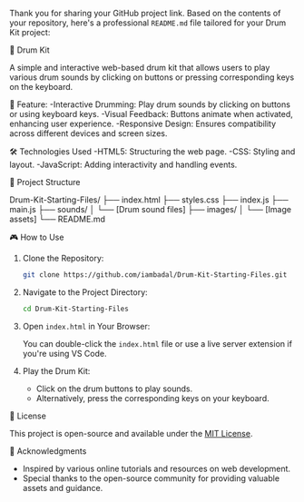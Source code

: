 Thank you for sharing your GitHub project link. Based on the contents of your repository, here's a professional `README.md` file tailored for your Drum Kit project:

🥁 Drum Kit

A simple and interactive web-based drum kit that allows users to play various drum sounds by clicking on buttons or pressing corresponding keys on the keyboard.

🚀 Feature:
-Interactive Drumming: Play drum sounds by clicking on buttons or using keyboard keys.
-Visual Feedback: Buttons animate when activated, enhancing user experience.
-Responsive Design: Ensures compatibility across different devices and screen sizes.

🛠️ Technologies Used
-HTML5: Structuring the web page.
-CSS: Styling and layout.
-JavaScript: Adding interactivity and handling events.

📁 Project Structure

Drum-Kit-Starting-Files/
├── index.html
├── styles.css
├── index.js
├── main.js
├── sounds/
│   └── [Drum sound files]
├── images/
│   └── [Image assets]
└── README.md

🎮 How to Use

1. Clone the Repository:

   ```bash
   git clone https://github.com/iambadal/Drum-Kit-Starting-Files.git
   ```

2. Navigate to the Project Directory:

   ```bash
   cd Drum-Kit-Starting-Files
   ```

3. Open `index.html` in Your Browser:

   You can double-click the `index.html` file or use a live server extension if you're using VS Code.

4. Play the Drum Kit:

   * Click on the drum buttons to play sounds.
   * Alternatively, press the corresponding keys on your keyboard.

📄 License

This project is open-source and available under the [MIT License](LICENSE).

🙌 Acknowledgments

* Inspired by various online tutorials and resources on web development.
* Special thanks to the open-source community for providing valuable assets and guidance.
